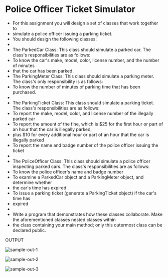 # Police Officer Ticket Simulator

 * For this assignment you will design a set of classes that work together to 
 * simulate a police officer issuing a parking ticket. 
 * You should design the following classes:
 * 
 * The ParkedCar Class: This class should simulate a parked car. The class's responsibilities are as follows:
 * To know the car's make, model, color, license number, and the number of minutes
 * that the car has been parked.
 * The ParkingMeter Class: This class should simulate a parking meter. The class's only responsibility is as follows:
 * To know the number of minutes of parking time that has been purchased.
 * 
 * The ParkingTicket Class: This class should simulate a parking ticket. The class's responsibilities are as follows:
 * To report the make, model, color, and license number of the illegally parked car
 * To report the amount of the fine, which is $25 for the first hour or part of an hour that the car is illegally parked,
 *  plus $10 for every additional hour or part of an hour that the car is illegally parked
 * To report the name and badge number of the police officer issuing the ticket
 * 
 * The PoliceOfficer Class: This class should simulate a police officer inspecting parked cars. The class's responsibilities are as follows:
 * To know the police officer's name and badge number
 * To examine a ParkedCar object and a ParkingMeter object, and determine whether
 * the car's time has expired
 * To issue a parking ticket (generate a ParkingTicket object) if the car's time has
 * expired
 * 
 * Write a program that demonstrates how these classes collaborate. Make the aforementioned classes nested classes within
 * the class containing your main method; only this outermost class can be declared public.
 
 OUTPUT
 
 ![sample-out-1](https://user-images.githubusercontent.com/75389946/112587693-70cd0680-8dd4-11eb-86c3-e012ff889d13.jpg)

![sample-out-2](https://user-images.githubusercontent.com/75389946/112587712-76c2e780-8dd4-11eb-8199-584dc5ee9c4d.jpg)

![sample-out-3](https://user-images.githubusercontent.com/75389946/112587736-82aea980-8dd4-11eb-981a-85b858a93158.jpg)

